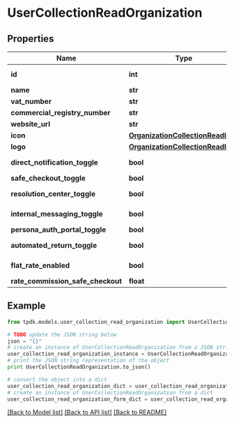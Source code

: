 # UserCollectionReadOrganization


## Properties
Name | Type | Description | Notes
------------ | ------------- | ------------- | -------------
**id** | **int** |  | [optional] [readonly] 
**name** | **str** |  | [optional] 
**vat_number** | **str** |  | [optional] 
**commercial_registry_number** | **str** |  | [optional] 
**website_url** | **str** |  | [optional] 
**icon** | [**OrganizationCollectionReadIcon**](OrganizationCollectionReadIcon.md) |  | [optional] 
**logo** | [**OrganizationCollectionReadIcon**](OrganizationCollectionReadIcon.md) |  | [optional] 
**direct_notification_toggle** | **bool** |  | [default to True]
**safe_checkout_toggle** | **bool** |  | 
**resolution_center_toggle** | **bool** |  | [default to True]
**internal_messaging_toggle** | **bool** |  | [default to True]
**persona_auth_portal_toggle** | **bool** |  | 
**automated_return_toggle** | **bool** |  | [default to True]
**flat_rate_enabled** | **bool** |  | [optional] [readonly] 
**rate_commission_safe_checkout** | **float** |  | 

## Example

```python
from tpdk.models.user_collection_read_organization import UserCollectionReadOrganization

# TODO update the JSON string below
json = "{}"
# create an instance of UserCollectionReadOrganization from a JSON string
user_collection_read_organization_instance = UserCollectionReadOrganization.from_json(json)
# print the JSON string representation of the object
print UserCollectionReadOrganization.to_json()

# convert the object into a dict
user_collection_read_organization_dict = user_collection_read_organization_instance.to_dict()
# create an instance of UserCollectionReadOrganization from a dict
user_collection_read_organization_form_dict = user_collection_read_organization.from_dict(user_collection_read_organization_dict)
```
[[Back to Model list]](../README.md#documentation-for-models) [[Back to API list]](../README.md#documentation-for-api-endpoints) [[Back to README]](../README.md)


